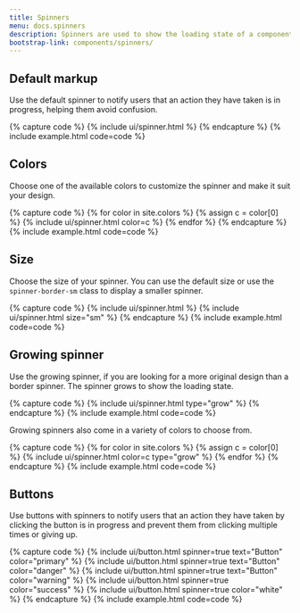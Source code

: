 ```yaml
---
title: Spinners
menu: docs.spinners
description: Spinners are used to show the loading state of a component or page. They provide feedback for an action a user has taken, when it takes a bit longer to complete.
bootstrap-link: components/spinners/
---
```



## Default markup

Use the default spinner to notify users that an action they have taken is in progress, helping them avoid confusion. 

{% capture code %}
{% include ui/spinner.html %}
{% endcapture %}
{% include example.html code=code %}


## Colors

Choose one of the available colors to customize the spinner and make it suit your design.

{% capture code %}
{% for color in site.colors %}
{% assign c = color[0] %}
{% include ui/spinner.html color=c %}
{% endfor %}
{% endcapture %}
{% include example.html code=code %}


## Size

Choose the size of your spinner. You can use the default size or use the `spinner-border-sm` class to display a smaller spinner.

{% capture code %}
{% include ui/spinner.html %}
{% include ui/spinner.html size="sm" %}
{% endcapture %}
{% include example.html code=code %}


## Growing spinner

Use the growing spinner, if you are looking for a more original design than a border spinner. The spinner grows to show the loading state. 

{% capture code %}
{% include ui/spinner.html type="grow" %}
{% endcapture %}
{% include example.html code=code %}

Growing spinners also come in a variety of colors to choose from.

{% capture code %}
{% for color in site.colors %}
{% assign c = color[0] %}
{% include ui/spinner.html color=c type="grow" %}
{% endfor %}
{% endcapture %}
{% include example.html code=code %}


## Buttons

Use buttons with spinners to notify users that an action they have taken by clicking the button is in progress and prevent them from clicking multiple times or giving up.  

{% capture code %}
{% include ui/button.html spinner=true text="Button" color="primary" %}
{% include ui/button.html spinner=true text="Button" color="danger" %}
{% include ui/button.html spinner=true text="Button" color="warning" %}
{% include ui/button.html spinner=true color="success" %}
{% include ui/button.html spinner=true color="white" %}
{% endcapture %}
{% include example.html code=code %}
